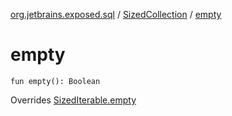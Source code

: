 [org.jetbrains.exposed.sql](../index.md) / [SizedCollection](index.md) / [empty](.)

# empty

`fun empty(): Boolean`

Overrides [SizedIterable.empty](../-sized-iterable/empty.md)

